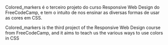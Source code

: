 Colored_markers é o terceiro projeto do curso Responsive Web Design do FreeCodeCamp, e tem o intuito de nos ensinar as diversas formas de usar as cores em CSS.

Colored_markers is the third project of the Responsive Web Design course from FreeCodeCamp, and it aims to teach us the various ways to use colors in CSS